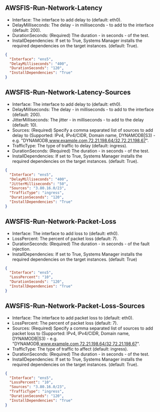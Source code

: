 ## AWSFIS-Run-Network-Latency

- Interface: The interface to add delay to (default: eth0).
- DelayMilliseconds: The delay - in milliseconds - to add to the interface (default: 200).
- DurationSeconds: (Required) The duration - in seconds - of the test.
- InstallDependencies: If set to True, Systems Manager installs the required dependencies on the target instances. (default: True).

```json
{
  "Interface": "ens5",
  "DelayMilliseconds": "400",
  "DurationSeconds": "120",
  "InstallDependencies": "True"
}
```

## AWSFIS-Run-Network-Latency-Sources

- Interface: The interface to add delay to (default: eth0).
- DelayMilliseconds: The delay - in milliseconds - to add to the interface (default: 200).
- JitterMilliseconds: The jitter - in milliseconds - to add to the delay (default: 10).
- Sources: (Required) Specify a comma separated list of sources to add delay to (Supported: IPv4, IPv4/CIDR, Domain name, DYNAMODB|S3) - e.g. "DYNAMODB,www.example.com,72.21.198.64/32,72.21.198.67".
- TrafficType: The type of traffic to delay (default: ingress).
- DurationSeconds: (Required) The duration - in seconds - of the test.
- InstallDependencies: If set to True, Systems Manager installs the required dependencies on the target instances. (default: True).

```json
{
  "Interface": "ens5",
  "DelayMilliseconds": "400",
  "JitterMilliseconds": "50",
  "Sources": "3.80.16.0/23",
  "TrafficType": "ingress",
  "DurationSeconds": "120",
  "InstallDependencies": "True"
}
```

## AWSFIS-Run-Network-Packet-Loss

- Interface: The interface to add loss to (default: eth0).
- LossPercent: The percent of packet loss (default: 7).
- DurationSeconds: (Required) The duration - in seconds - of the fault injection.
- InstallDependencies: If set to True, Systems Manager installs the required dependencies on the target instances. (default: True)

```json
{
  "Interface": "ens5",
  "LossPercent": "10",
  "DurationSeconds": "120",
  "InstallDependencies": "True"
}
```

## AWSFIS-Run-Network-Packet-Loss-Sources

- Interface: The interface to add packet loss to (default: eth0).
- LossPercent: The percent of packet loss (default: 7).
- Sources: (Required) Specify a comma separated list of sources to add packet loss to (Supported: IPv4, IPv4/CIDR, Domain name, DYNAMODB|S3) - e.g. "DYNAMODB,www.example.com,72.21.198.64/32,72.21.198.67".
- TrafficType: The type of traffic to affect (default: ingress).
- DurationSeconds: (Required) The duration - in seconds - of the test.
- InstallDependencies: If set to True, Systems Manager installs the required dependencies on the target instances. (default: True).

```json
{
  "Interface": "ens5",
  "LossPercent": "10",
  "Sources": "3.80.16.0/23",
  "TrafficType": "ingress",
  "DurationSeconds": "120",
  "InstallDependencies": "True"
}
```
